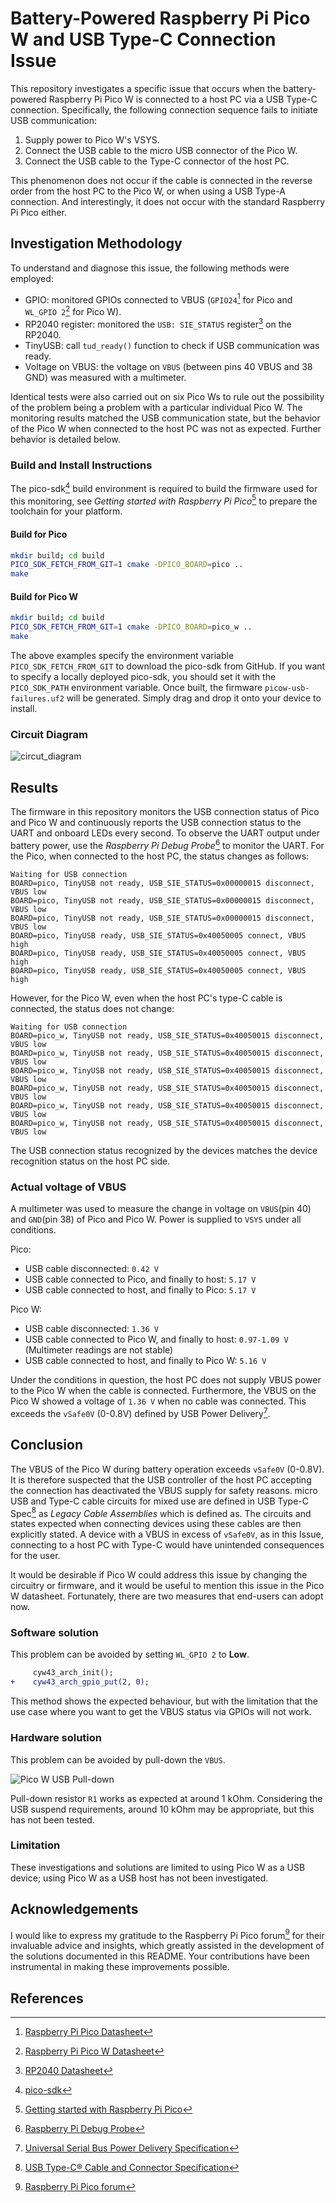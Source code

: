 # Battery-Powered Raspberry Pi Pico W and USB Type-C Connection Issue

This repository investigates a specific issue that occurs when the battery-powered Raspberry Pi Pico W is connected to a host PC via a USB Type-C connection. Specifically, the following connection sequence fails to initiate USB communication:

1. Supply power to Pico W's VSYS.
2. Connect the USB cable to the micro USB connector of the Pico W.
3. Connect the USB cable to the Type-C connector of the host PC.

This phenomenon does not occur if the cable is connected in the reverse order from the host PC to the Pico W, or when using a USB Type-A connection. And interestingly, it does not occur with the standard Raspberry Pi Pico either.

## Investigation Methodology

To understand and diagnose this issue, the following methods were employed:

- GPIO: monitored GPIOs connected to VBUS (`GPIO24`[^1] for Pico and `WL_GPIO 2`[^2] for Pico W).
- RP2040 register: monitored the `USB: SIE_STATUS` register[^3] on the RP2040.
- TinyUSB: call `tud_ready()` function to check if USB communication was ready.
- Voltage on VBUS: the voltage on `VBUS` (between pins 40 VBUS and 38 GND) was measured with a multimeter.

Identical tests were also carried out on six Pico Ws to rule out the possibility of the problem being a problem with a particular individual Pico W.
The monitoring results matched the USB communication state, but the behavior of the Pico W when connected to the host PC was not as expected. Further behavior is detailed below.

### Build and Install Instructions

The pico-sdk[^4] build environment is required to build the firmware used for this monitoring, see  _Getting started with Raspberry Pi Pico_[^5] to prepare the toolchain for your platform.

#### Build for Pico

```bash
mkdir build; cd build
PICO_SDK_FETCH_FROM_GIT=1 cmake -DPICO_BOARD=pico ..
make
```

#### Build for Pico W

```bash
mkdir build; cd build
PICO_SDK_FETCH_FROM_GIT=1 cmake -DPICO_BOARD=pico_w ..
make
```

The above examples specify the environment variable `PICO_SDK_FETCH_FROM_GIT` to download the pico-sdk from GitHub. If you want to specify a locally deployed pico-sdk, you should set it with the `PICO_SDK_PATH` environment variable.
Once built, the firmware `picow-usb-failures.uf2` will be generated. Simply drag and drop it onto your device to install.

### Circuit Diagram

![circut_diagram](https://github.com/oyama/pico-w-usb-failures/assets/27072/064b206d-8506-4cf4-a0ed-b6e6422890a5)

## Results

The firmware in this repository monitors the USB connection status of Pico and Pico W and continuously reports the USB connection status to the UART and onboard LEDs every second.
To observe the UART output under battery power, use the _Raspberry Pi Debug Probe_[^6] to monitor the UART.
For the Pico, when connected to the host PC, the status changes as follows:
```
Waiting for USB connection
BOARD=pico, TinyUSB not ready, USB_SIE_STATUS=0x00000015 disconnect, VBUS low
BOARD=pico, TinyUSB not ready, USB_SIE_STATUS=0x00000015 disconnect, VBUS low
BOARD=pico, TinyUSB not ready, USB_SIE_STATUS=0x00000015 disconnect, VBUS low
BOARD=pico, TinyUSB ready, USB_SIE_STATUS=0x40050005 connect, VBUS high
BOARD=pico, TinyUSB ready, USB_SIE_STATUS=0x40050005 connect, VBUS high
BOARD=pico, TinyUSB ready, USB_SIE_STATUS=0x40050005 connect, VBUS high
```
However, for the Pico W, even when the host PC's type-C cable is connected, the status does not change:
```
Waiting for USB connection
BOARD=pico_w, TinyUSB not ready, USB_SIE_STATUS=0x40050015 disconnect, VBUS low
BOARD=pico_w, TinyUSB not ready, USB_SIE_STATUS=0x40050015 disconnect, VBUS low
BOARD=pico_w, TinyUSB not ready, USB_SIE_STATUS=0x40050015 disconnect, VBUS low
BOARD=pico_w, TinyUSB not ready, USB_SIE_STATUS=0x40050015 disconnect, VBUS low
BOARD=pico_w, TinyUSB not ready, USB_SIE_STATUS=0x40050015 disconnect, VBUS low
BOARD=pico_w, TinyUSB not ready, USB_SIE_STATUS=0x40050015 disconnect, VBUS low
```

The USB connection status recognized by the devices matches the device recognition status on the host PC side.

### Actual voltage of VBUS

A multimeter was used to measure the change in voltage on `VBUS`(pin 40) and `GND`(pin 38) of Pico and Pico W. Power is supplied to `VSYS` under all conditions.

Pico:

- USB cable disconnected: `0.42 V`
- USB cable connected to Pico, and finally to host: `5.17 V`
- USB cable connected to host, and finally to Pico: `5.17 V`

Pico W:

- USB cable disconnected: `1.36 V`
- USB cable connected to Pico W, and finally to host: `0.97-1.09 V` (Multimeter readings are not stable)
- USB cable connected to host, and finally to Pico W: `5.16 V`

Under the conditions in question, the host PC does not supply VBUS power to the Pico W when the cable is connected.
Furthermore, the VBUS on the Pico W showed a voltage of `1.36 V` when no cable was connected. This exceeds the `vSafe0V` (0-0.8V) defined by USB Power Delivery[^7].

## Conclusion

The VBUS of the Pico W during battery operation exceeds `vSafe0V` (0-0.8V). It is therefore suspected that the USB controller of the host PC accepting the connection has deactivated the VBUS supply for safety reasons. micro USB and Type-C cable circuits for mixed use are defined in USB Type-C Spec[^8] as _Legacy Cable Assemblies_ which is defined as. The circuits and states expected when connecting devices using these cables are then explicitly stated. A device with a VBUS in excess of `vSafe0V`, as in this Issue, connecting to a host PC with Type-C would have unintended consequences for the user.

It would be desirable if Pico W could address this issue by changing the circuitry or firmware, and it would be useful to mention this issue in the Pico W datasheet. Fortunately, there are two measures that end-users can adopt now.

### Software solution

This problem can be avoided by setting `WL_GPIO 2` to __Low__.
```diff
     cyw43_arch_init();
+    cyw43_arch_gpio_put(2, 0);
```
This method shows the expected behaviour, but with the limitation that the use case where you want to get the VBUS status via GPIOs will not work.

### Hardware solution

This problem can be avoided by pull-down the `VBUS`.

![Pico W USB Pull-down](https://github.com/oyama/pico-w-usb-failures/assets/27072/bc719325-4708-4c03-8ac4-2c62f3b2c0bb)

Pull-down resistor `R1` works as expected at around 1 kOhm. Considering the USB suspend requirements, around 10 kOhm may be appropriate, but this has not been tested.

### Limitation

These investigations and solutions are limited to using Pico W as a USB device; using Pico W as a USB host has not been investigated.

## Acknowledgements

I would like to express my gratitude to the Raspberry Pi Pico forum[^9] for their invaluable advice and insights, which greatly assisted in the development of the solutions documented in this README. Your contributions have been instrumental in making these improvements possible.

## References

[^1]: [Raspberry Pi Pico Datasheet](https://datasheets.raspberrypi.com/pico/pico-datasheet.pdf)
[^2]: [Raspberry Pi Pico W Datasheet](https://datasheets.raspberrypi.com/picow/pico-w-datasheet.pdf)
[^3]: [RP2040 Datasheet](https://datasheets.raspberrypi.com/rp2040/rp2040-datasheet.pdf)
[^4]: [pico-sdk](https://github.com/raspberrypi/pico-sdk)
[^5]: [Getting started with Raspberry Pi Pico](https://datasheets.raspberrypi.com/pico/getting-started-with-pico.pdf)
[^6]: [Raspberry Pi Debug Probe](https://www.raspberrypi.com/documentation/microcontrollers/debug-probe.html) 
[^7]: [Universal Serial Bus Power Delivery Specification](https://usb.org/document-library/usb-power-delivery)
[^8]: [USB Type-C® Cable and Connector Specification](https://www.usb.org/document-library/usb-type-cr-cable-and-connector-specification-release-23)
[^9]: [Raspberry Pi Pico forum](https://forums.raspberrypi.com/viewtopic.php?t=370292)
